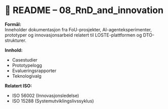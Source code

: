 # 🧪 README – 08_RnD_and_innovation

**Formål:**  
Inneholder dokumentasjon fra FoU-prosjekter, AI-agenteksperimenter, prototyper og innovasjonsarbeid relatert til LOSTE-plattformen og DTO-strukturer.

**Innhold:**  
- Casestudier
- Prototypelogg
- Evalueringsrapporter
- Teknologivalg

**Relatert ISO:**  
- ISO 56002 (Innovasjonsledelse)
- ISO 15288 (Systemutviklingslivssyklus)
